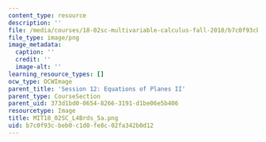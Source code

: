 ```yaml
---
content_type: resource
description: ''
file: /media/courses/18-02sc-multivariable-calculus-fall-2010/b7c0f93cbeb0c1d0fe8c02fa342b0d12_MIT18_02SC_L4Brds_5a.png
file_type: image/png
image_metadata:
  caption: ''
  credit: ''
  image-alt: ''
learning_resource_types: []
ocw_type: OCWImage
parent_title: 'Session 12: Equations of Planes II'
parent_type: CourseSection
parent_uid: 373d1bd0-0654-8266-3191-d1be06e5b406
resourcetype: Image
title: MIT18_02SC_L4Brds_5a.png
uid: b7c0f93c-beb0-c1d0-fe8c-02fa342b0d12
---
```

